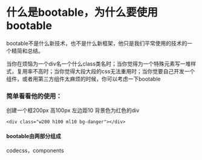 # 什么是bootable，为什么要使用bootable

bootable不是什么新技术，也不是什么新框架，他只是我们平常使用的技术的一个精简和总结。

当你在烦恼为一个div名一个什么class类名时；当你觉得为一个特殊元素写一堆样式，复用率不高时；当你觉得大段大段的css无法重用时；当你觉要自己开发一个组件，或者用第三方组件太麻烦的时候，你可以考虑一下bootable

### 简单看看他的使用：

创建一个框200px 高100px 左边距10  背景色为红色的div

```
<div class="w200 h100 ml10 bg-danger"></div>
```



#### bootable由两部分组成

codecss，components



